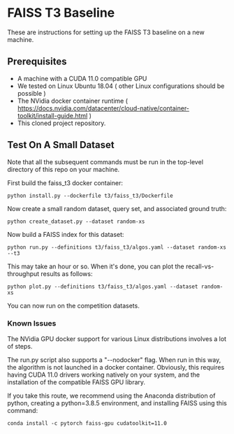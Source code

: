 # FAISS T3 Baseline

These are instructions for setting up the FAISS T3 baseline on a new machine.

## Prerequisites

* A machine with a CUDA 11.0 compatible GPU
* We tested on Linux Ubuntu 18.04 ( other Linux configurations should be possible )
* The NVidia docker container runtime ( https://docs.nvidia.com/datacenter/cloud-native/container-toolkit/install-guide.html )
* This cloned project repository.

## Test On A Small Dataset

Note that all the subsequent commands must be run in the top-level directory of this repo on your machine.

First build the faiss_t3 docker container:
```
python install.py --dockerfile t3/faiss_t3/Dockerfile
```
Now create a small random dataset, query set, and associated ground truth:
```
python create_dataset.py --dataset random-xs
```
Now build a FAISS index for this dataset:
```
python run.py --definitions t3/faiss_t3/algos.yaml --dataset random-xs --t3 
```
This may take an hour or so.  When it's done, you can plot the recall-vs-throughput results as follows:
```
python plot.py --definitions t3/faiss_t3/algos.yaml --dataset random-xs
```
You can now run on the competition datasets.

### Known Issues

The NVidia GPU docker support for various Linux distributions involves a lot of steps.

The run.py script also supports a "--nodocker" flag.  When run in this way, the algorithm is not launched in a docker container. Obviously, this requires having CUDA 11.0 drivers working natively on your system, and the installation of the compatible FAISS GPU library.  

If you take this route, we recommend using the Anaconda distribution of python, creating a python=3.8.5 environment, and installing FAISS using this command:
```
conda install -c pytorch faiss-gpu cudatoolkit=11.0
```
